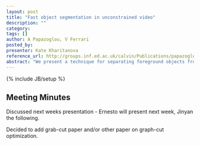 ```yaml
---
layout: post
title: "Fast object segmentation in unconstrained video"
description: ""
category: 
tags: []
author: A Papazoglou, V Ferrari
posted_by: 
presenter: Kate Kharitanova
reference_url: http://groups.inf.ed.ac.uk/calvin/Publications/papazoglouICCV2013-camera-ready.pdf
abstract: "We present a technique for separating foreground objects from the background in a video. Our method is fast, fully au- tomatic, and makes minimal assumptions about the video. This enables handling essentially unconstrained settings, including rapidly moving background, arbitrary object mo- tion and appearance, and non-rigid deformations and ar- ticulations. In experiments on two datasets containing over 1400 video shots, our method outperforms a state-of-the- art background subtraction technique as well as meth- ods based on clustering point tracks. Moreover, it performs comparably to recent video object segmentation methods based on object proposals, while being orders of magnitude faster."
---
```

{% include JB/setup %}

Meeting Minutes
---------

Discussed next weeks presentation - Ernesto will present next week, Jinyan the following.

Decided to add grab-cut paper and/or other paper on graph-cut optimization.
